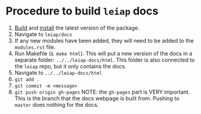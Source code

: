 # Procedure to build `leiap` docs

1. [Build](https://packaging.python.org/tutorials/packaging-projects/#generating-distribution-archives) and [install](https://packaging.python.org/tutorials/installing-packages/#installing-from-local-archives) the latest version of the package.
2. Navigate to `leiap/docs`
3. If any new modules have been added, they will need to be added to the `modules.rst` file.
4. Run Makefile (`$ make html`). This will put a new version of the docs in a separate folder: `../../leiap-docs/html`. This folder is also connected to the `leiap` repo, but it only contains the docs.
5. Navigate to `../../leiap-docs/html`
6. `git add .`
7. `git commit -m <message>`
8. `git push origin gh-pages` NOTE: the `gh-pages` part is VERY important. This is the branch that the docs webpage is built from. Pushing to `master` does nothing for the docs.
